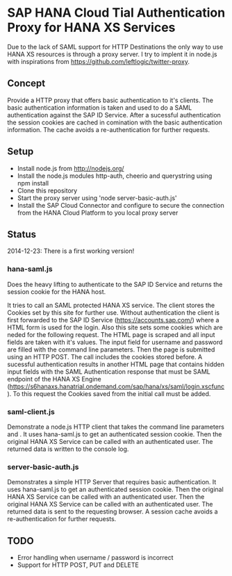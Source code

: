 SAP HANA Cloud Tial Authentication Proxy for HANA XS Services
=============================================================

Due to the lack of SAML support for HTTP Destinations the only way to use HANA XS resources is through a proxy server. I try to implent it in node.js with inspirations from https://github.com/leftlogic/twitter-proxy.

Concept
-------

Provide a HTTP proxy that offers basic authentication to it's clients. The basic authentication information is taken and used to do a SAML authentication against the SAP ID Service. After a sucessful authentication the session cookies are cached in comination with the basic authentication information. The cache avoids a re-authentication for further requests.

Setup
-----

* Install node.js from http://nodejs.org/
* Install the node.js modules http-auth, cheerio and querystring using npm install
* Clone this repository
* Start the proxy server using 'node server-basic-auth.js'
* Install the SAP Cloud Connector and configure to secure the connection from the HANA Cloud Platform to you local proxy server

Status
------

2014-12-23: There is a first working version!

### hana-saml.js

Does the heavy lifting to authenticate to the SAP ID Service and returns the session cookie for the HANA host. 

It tries to call an SAML protected HANA XS service. The client stores the Cookies set by this site for further use. Without authentication the client is first forwarded to the SAP ID Service (https://accounts.sap.com/) where a HTML form is used for the login. Also this site sets some cookies which are neded for the following request. The HTML page is scraped and all input fields are taken with it's values. The input field for username and password are filled with the command line parameters. Then the page is submitted using an HTTP POST. The call includes the cookies stored before. A sucessful authentication results in another HTML page that contains hidden input fields with the SAML Authentication response that must be SAML endpoint of the HANA XS Engine (https://s6hanaxs.hanatrial.ondemand.com/sap/hana/xs/saml/login.xscfunc). To this request the Cookies saved from the initial call must be added.

### saml-client.js

Demonstrate a node.js HTTP client that takes the command line parameters <username> and <password>. It uses hana-saml.js to get an authenticated session cookie. Then the original HANA XS Service can be called with an authenticated user. The returned data is written to the console log.

### server-basic-auth.js

Demonstrates a simple HTTP Server that requires basic authentication. It uses hana-saml.js to get an authenticated session cookie. Then the original HANA XS Service can be called with an authenticated user. Then the original HANA XS Service can be called with an authenticated user. The returned data is sent to the requesting browser. A session cache avoids a re-authentication for further requests.

TODO
----

* Error handling when username / password is incorrect
* Support for HTTP POST, PUT and DELETE
